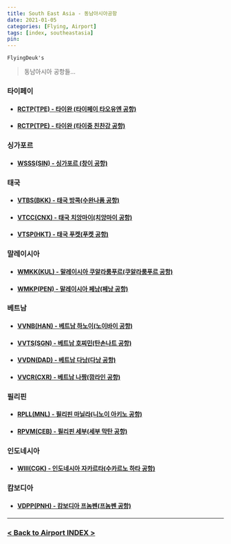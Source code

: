 ```yaml
---
title: South East Asia - 동남아시아공항
date: 2021-01-05
categories: [Flying, Airport]
tags: [index, southeastasia]
pin:
---
```


`FlyingDeuk's`
>동남아시아 공항들... <br>


### 타이페이

- #### [RCTP(TPE) - 타이완 (타이페이 타오유엔 공항)](/posts/RCTP-TPE/)

- #### [RCTP(TPE) - 타이완 (타이중 친찬강 공항)](/posts/RCMQ-RMQ/)

### 싱가포르

- #### [WSSS(SIN) - 싱가포르 (창이 공항)](/posts/WSSS-SIN/)

### 태국

- #### [VTBS(BKK) - 태국 방콕(수완나품 공항)](/posts/VTBS-BKK/)

- #### [VTCC(CNX) - 태국 치앙마이(치앙마이 공항)](/posts/VTCC-CNX/)

- #### [VTSP(HKT) - 태국 푸켓(푸켓 공항)](/posts/VTSP-HKT/)

### 말레이시아

- #### [WMKK(KUL) - 말레이시아 쿠알라룸푸르(쿠알라룸푸르 공항)](/posts/WMKK-KUL/)

- #### [WMKP(PEN) - 말레이시아 페낭(페낭 공항)](/posts/WMKP-PEN/)

### 베트남

- #### [VVNB(HAN) - 베트남 하노이(노이바이 공항)](/posts/VVNB-HAN/)

- #### [VVTS(SGN) - 베트남 호찌민(탄손나트 공항)](/posts/VVTS-SGN/)

- #### [VVDN(DAD) - 베트남 다낭(다낭 공항)](/posts/VVND-DAD/)

- #### [VVCR(CXR) - 베트남 나짱(깜라인 공항)](/posts/VVCR-CXR/)

### 필리핀

- #### [RPLL(MNL) - 필리핀 마닐라(니노이 아키노 공항)](/posts/RPLL-MNL/)

- #### [RPVM(CEB) - 필리핀 세부(세부 막탄 공항)](/posts/RPVM-CEB/)


### 인도네시아
- #### [WIII(CGK) - 인도네시아 자카르타(수카르노 하타 공항)](/posts/WIII-CGK/)

### 캄보디아

- #### [VDPP(PNH) - 캄보디아 프놈펜(프놈펜 공항)](/posts/VDPP-PNH/)

----------

### [< Back to Airport INDEX >](/categories/airport/)
